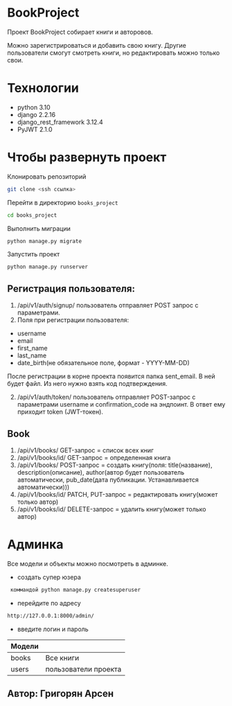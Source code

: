 # BookProject

Проект BookProject собирает книги и авторовов.

Можно зарегистрироваться и добавить свою книгу.
Другие пользователи смогут смотреть книги, но редактировать можно только свои.

# Технологии
- python 3.10
- django 2.2.16
- django_rest_framework 3.12.4
- PyJWT 2.1.0


# Чтобы развернуть проект
Клонировать репозиторий
```sh
git clone <ssh ссылка>
```
Перейти в директорию `books_project`
```sh
cd books_project
```
Выполнить миграции 
```sh
python manage.py migrate
```
Запустить проект 
```sh
python manage.py runserver
```

## Регистрация пользователя:
1. /api/v1/auth/signup/ пользователь отправляет POST запрос с параметрами.
2. Поля при регистрации пользователя:
- username
- email
- first_name
- last_name
- date_birth(не обязательное поле, формат - YYYY-MM-DD)

После регистрации в корне проекта появится папка sent_email. 
В ней будет файл. Из него нужно взять код подтверждения.

2. /api/v1/auth/token/ пользователь отправляет POST-запрос с параметрами 
username и confirmation_code на эндпоинт. В ответ ему приходит token (JWT-токен).

## Book
1. /api/v1/books/ GET-запрос = список всех книг
2. /api/v1/books/id/ GET-запрос = определенная книга
3. /api/v1/books/ POST-запрос = создать книгу(поля: title(название), 
description(описание), author(автор будет пользователь автоматически, 
pub_date(дата публикации. Устанавливается автоматически)))
4. /api/v1/books/id/ PATCH, PUT-запрос = редактировать книгу(может только автор)
5. /api/v1/books/id/ DELETE-запрос = удалить книгу(может только автор)

# Админка
Все модели и объекты можно посмотреть в админке.
- создать супер юзера
```sh
 коммандой python manage.py createsuperuser
```
- перейдите по адресу
```sh
http://127.0.0.1:8000/admin/
```
- введите логин и пароль


| Модели     |                                                              |
|------------|--------------------------------------------------------------|
| books      | Все книги                                                    |
| users      | пользователи проекта                                         |

## Автор: Григорян Арсен